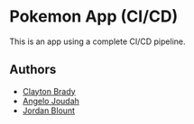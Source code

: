 
# Pokemon App (CI/CD)

This is an app using a complete CI/CD pipeline.


## Authors

- [Clayton Brady](https://github.com/Yotigify)
- [Angelo Joudah](https://github.com/AngeloJ123)
- [Jordan Blount](https://github.com/JordanBlount)

